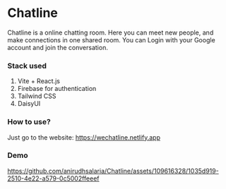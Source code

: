 # Chatline
Chatline is a online chatting room. Here you can meet new people, and make connections in one shared room. You can Login with your Google account and join the conversation.
### Stack used
1. Vite + React.js
2. Firebase for authentication
3. Tailwind CSS
4. DaisyUI
### How to use?
Just go to the website: https://wechatline.netlify.app
### Demo
https://github.com/anirudhsalaria/Chatline/assets/109616328/1035d919-2510-4e22-a579-0c5002ffeeef
